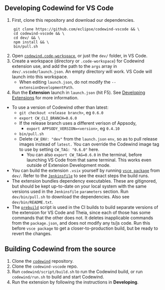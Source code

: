 ## Developing Codewind for VS Code
1. First, clone this repository and download our dependencies.
```
    git clone https://github.com/eclipse/codewind-vscode && \
    cd codewind-vscode && \
    cd dev/ && \
    npm install && \
    bin/pull.sh
```
2. Open [`codewind.code-workspace`](https://github.com/eclipse/codewind-vscode/blob/master/codewind.code-workspace), or just the `dev/` folder, in VS Code.
3. Create a workspace (directory or `.code-workspace`) for Codewind extension use, and add the path to the `args` array in `dev/.vscode/launch.json`. An empty directory will work. VS Code will launch into this workspace.
    - When editing `launch.json`, do not modify the `--extensionDevelopmentPath`.
4. Run the **Extension** launch in `launch.json` (hit F5). See [Developing Extensions](https://code.visualstudio.com/docs/extensions/developing-extensions) for more information.
- To use a version of Codewind other than latest:
    - `git checkout <release branch>`, eg `0.6.0`
    - `export CW_CLI_BRANCH=0.6.0`
    - If the release branch uses a different verison of Appsody,
        - `export APPSODY_VERSION=<version>`, eg `0.4.10`
    - `bin/pull.sh`
    - Delete `CW_ENV: "dev"` from the `launch.json` `env`, so as to pull release images instead of `latest.` You can override the Codewind image tag to use by setting `CW_TAG: "0.6.0"` here.
        - You can also `export CW_TAG=0.6.0` in the terminal, before launching VS Code from that same terminal. This works even outside of Extension Development mode.
- You can build the extension `.vsix` yourself by running [`vsce package`](https://code.visualstudio.com/api/working-with-extensions/publishing-extension#packaging-extensions) from `dev/`. Refer to the [`Jenkinsfile`](https://github.com/eclipse/codewind-vscode/blob/master/Jenkinsfile) to see the exact steps the build runs.
- The extension bundles dependency executables. These are gitignored, but should be kept up-to-date on your local system with the same versions used in the `Jenkinsfile` `parameters` section. Run `dev/bin/pull.sh` to download the dependencies. Also see `dev/bin/README.txt`.
- The [`prebuild`](https://github.com/eclipse/codewind-vscode/blob/master/dev/prebuild.js) script is used in the CI builds to build separate versions of the extension for VS Code and Theia, since each of those has some commands that the other does not. It deletes inapplicable commands from the `package.json`, and does not modify any ts/js code. Run this before `vsce package` to get a closer-to-production build, but be ready to revert the changes.

## Building Codewind from the source
1. Clone the [`codewind`](https://github.com/eclipse/codewind) repository.
2. Clone the `codewind-vscode` repo.
3. Run `codewind/script/build.sh` to run the Codewind build, or run `codewind/run.sh` to build and start Codewind.
4. Run the extension by following the instructions in **Developing**.
